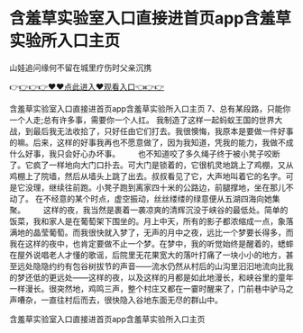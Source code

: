 # 含羞草实验室入口直接进首页app含羞草实验所入口主页
山娃追问缘何不留在城里疗伤时父亲沉携

👉<a href="https://github.com/getmal/fdwwt/issues/2">👉👉👉♥♥点此进入♥观看入口👈👉👉</a>

含羞草实验室入口直接进首页app含羞草实验所入口主页	7、总有某段路，只能你一个人走;总有许多事，需要你一个人扛。
我制造了这样一起蚂蚁王国的世界大战，到最后我无法收拾了，只好任由它们打去。我很懊悔，我原本是要做一件好事的嘛。后来，这样的好事我再也不愿意做了，因为我知道，凭我的能力，我做不成什么好事，我只会好心办坏事。
　　也不知道咬了多久绳子终于被小凳子咬断了。它疯了一样地向大门口扑去。可大门是锁着的，它很机灵地跳上了鸡棚，又从鸡棚上了院墙，然后从墙头上跳了出去。叔叔看见了它，大声地叫着它的名字。可是它没理，继续往前跑。小凳子跑到离家四十米的公路边，前腿撑地，坐在那儿不动了。
在不经意的某个时点，虚空振动，丝丝缕缕的绿意便从五湖四海向她集聚。
　　这样的夜，我当然是裹着一袭凉爽的清辉沉没于峡谷的最低处。简单的饭菜，我和家人是在葡萄架下围坐的。月上中天，所有的影子都浓缩成一点，象落满地的晶莹葡萄。而我很快就入梦了，无声的月中之夜，远比一个梦要长得多，而我在这样的夜中，也肯定要做不止一个梦。在梦中，我的听觉始终是醒着的，蟋蟀在屋外说唱老人才懂的歌谣，后院里无花果宽大的落叶打痛了一块小小的地方，甚至远处隐隐约约有包谷树拔节的声音——流水仍然从村后的山沟里汩汩地流向比我的梦还低的更远处——这样的夜，以及这样的月都是如此地漫长，和峡谷里的童年一样漫长。很突然地，鸡鸣三声，整个村庄又都在一霎时醒来了，门前巷中驴马之声嘈杂，一直往村后而去，很快隐入谷地东面无尽的群山中。

含羞草实验室入口直接进首页app含羞草实验所入口主页
